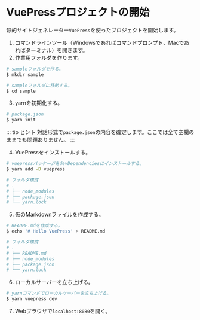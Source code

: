 # VuePressプロジェクトの開始

静的サイトジェネレーター`VuePress`を使ったプロジェクトを開始します。

1. コマンドラインツール（Windowsであればコマンドプロンプト、Macであればターミナル）を開きます。
2. 作業用フォルダを作ります。
```bash
# sampleフォルダを作る。
$ mkdir sample

# sampleフォルダに移動する。
$ cd sample
```

3. yarnを初期化する。
```bash
# package.json
$ yarn init
```

::: tip <i class="fas fa-comments"></i> ヒント
対話形式で`package.json`の内容を確定します。ここでは全て空欄のままでも問題ありません。
:::

4. VuePressをインストールする。
```bash
# vuepressパッケージをdevDependenciesにインストールする。
$ yarn add -D vuepress

# フォルダ構成
# .
# ├── node_modules
# ├── package.json
# └── yarn.lock
```

5. 仮のMarkdownファイルを作成する。
```bash
# README.mdを作成する。
$ echo '# Hello VuePress' > README.md

# フォルダ構成
# .
# ├── README.md
# ├── node_modules
# ├── package.json
# └── yarn.lock
```
6. ローカルサーバーを立ち上げる。
```bash
# yarnコマンドでローカルサーバーを立ち上げる。
$ yarn vuepress dev
```

7. Webブラウザで`localhost:8080`を開く。
   